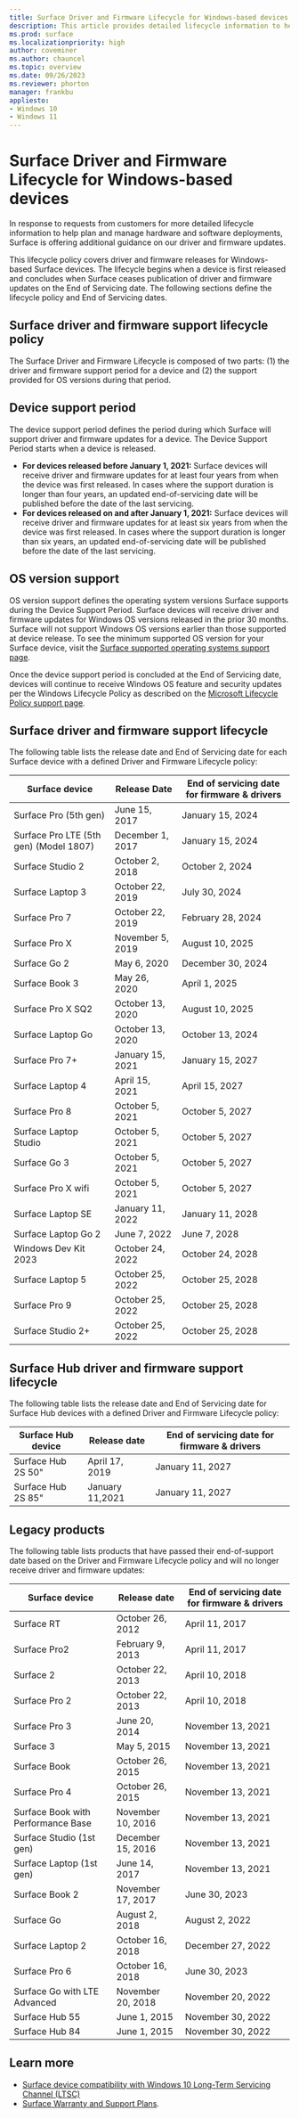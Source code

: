 ```yaml
---
title: Surface Driver and Firmware Lifecycle for Windows-based devices
description: This article provides detailed lifecycle information to help plan and manage hardware and software deployments. 
ms.prod: surface
ms.localizationpriority: high
author: coveminer
ms.author: chauncel
ms.topic: overview
ms.date: 09/26/2023
ms.reviewer: phorton
manager: frankbu
appliesto:
- Windows 10
- Windows 11
---
```


# Surface Driver and Firmware Lifecycle for Windows-based devices

In response to requests from customers for more detailed lifecycle information to help plan and manage hardware and software deployments, Surface is offering additional guidance on our driver and firmware updates.
 
This lifecycle policy covers driver and firmware releases for Windows-based Surface devices. The lifecycle begins when a device is first released and concludes when Surface ceases publication of driver and firmware updates on the End of Servicing date. The following sections define the lifecycle policy and End of Servicing dates.
 
## Surface driver and firmware support lifecycle policy

The Surface Driver and Firmware Lifecycle is composed of two parts: (1) the driver and firmware support period for a device and (2) the support provided for OS versions during that period.
 
## Device support period

The device support period defines the period during which Surface will support driver and firmware updates for a device. The Device Support Period starts when a device is released.
 
- **For devices released before January 1, 2021:** Surface devices will receive driver and firmware updates for at least four years from when the device was first released. In cases where the support duration is longer than four years, an updated end-of-servicing date will be published before the date of the last servicing.
- **For devices released on and after January 1, 2021:** Surface devices will receive driver and firmware updates for at least six years from when the device was first released. In cases where the support duration is longer than six years, an updated end-of-servicing date will be published before the date of the last servicing.

## OS version support

OS version support defines the operating system versions Surface supports during the Device Support Period. Surface devices will receive driver and firmware updates for Windows OS versions released in the prior 30 months. Surface will not support Windows OS versions earlier than those supported at device release. To see the minimum supported OS version for your Surface device, visit the [Surface supported operating systems support page](https://support.microsoft.com/help/2858199/surface-supported-operating-systems).
 
Once the device support period is concluded at the End of Servicing date, devices will continue to receive Windows OS feature and security updates per the Windows Lifecycle Policy as described on the [Microsoft Lifecycle Policy support page](https://support.microsoft.com/hub/4095338/microsoft-lifecycle-policy).
 
## Surface driver and firmware support lifecycle

The following table lists the release date and End of Servicing date for each Surface device with a defined Driver and Firmware Lifecycle policy:
 
| Surface device                         | Release Date     | End of servicing date for firmware & drivers |
| -------------------------------------- | ---------------- | -------------------------------------------- |
| Surface Pro (5th gen)                  | June 15, 2017    | January 15, 2024                             |
| Surface Pro LTE (5th gen) (Model 1807) | December 1, 2017 | January 15, 2024                             |
| Surface Studio 2                       | October 2, 2018  | October 2, 2024                              |
| Surface Laptop 3                       | October 22, 2019 | July 30, 2024                                |
| Surface Pro 7                          | October 22, 2019 | February 28, 2024                            |
| Surface Pro X                          | November 5, 2019 | August 10, 2025                              |
| Surface Go 2                           | May 6, 2020      | December 30, 2024                            |
| Surface Book 3                         | May 26, 2020     | April 1, 2025                                |
| Surface Pro X SQ2                      | October 13, 2020 | August 10, 2025                              |
| Surface Laptop Go                      | October 13, 2020 | October 13, 2024                             |
| Surface Pro 7+                         | January 15, 2021 | January 15, 2027                             |
| Surface Laptop 4                       | April 15, 2021   | April 15, 2027                               |
| Surface Pro 8                          | October 5, 2021  | October 5, 2027                              |
| Surface Laptop Studio                  | October 5, 2021  | October 5, 2027                              |
| Surface Go 3                           | October 5, 2021  | October 5, 2027                              |
| Surface Pro X wifi                     | October 5, 2021  | October 5, 2027                              |
| Surface Laptop SE                      | January 11, 2022 | January 11, 2028                             |
| Surface Laptop Go 2                    | June 7, 2022     | June 7, 2028                                 |
| Windows Dev Kit 2023                   | October 24, 2022 | October 24, 2028                             |
| Surface Laptop 5                       | October 25, 2022 | October 25, 2028                             |
| Surface Pro 9                          | October 25, 2022 | October 25, 2028                             |
| Surface Studio 2+                      | October 25, 2022 | October 25, 2028                             |


## Surface Hub driver and firmware support lifecycle

The following table lists the release date and End of Servicing date for Surface Hub devices with a defined Driver and Firmware Lifecycle policy:
 
| Surface Hub device | Release date | End of servicing date for firmware & drivers |
| ---------------------- | ---------------- | ------------------------------------------ |
| Surface Hub 2S 50"     | April 17, 2019        | January 11, 2027                                  |
| Surface Hub 2S 85"     | January 11,2021        | January 11, 2027                                  |

## Legacy products

The following table lists products that have passed their end-of-support date based on the Driver and Firmware Lifecycle policy and will no longer receive driver and firmware updates:
 
| Surface device                     | Release date | End of servicing date for firmware & drivers |
| ---------------------------------- | ----------------- | ----------------- |
| Surface RT                         | October 26, 2012  | April 11, 2017    |
| Surface Pro2                       | February 9, 2013  | April 11, 2017    |
| Surface 2                          | October 22, 2013  | April 10, 2018    |
| Surface Pro 2                      | October 22, 2013  | April 10, 2018    |
| Surface Pro 3                      | June 20, 2014     | November 13, 2021 |
| Surface 3                          | May 5, 2015       | November 13, 2021 |
| Surface Book                       | October 26, 2015  | November 13, 2021 |
| Surface Pro 4                      | October 26, 2015  | November 13, 2021 |
| Surface Book with Performance Base | November 10, 2016 | November 13, 2021 |
| Surface Studio (1st gen)           | December 15, 2016 | November 13, 2021 |
| Surface Laptop (1st gen)           | June 14, 2017     | November 13, 2021 |
| Surface Book 2                     | November 17, 2017 | June 30, 2023     |
| Surface Go                         | August 2, 2018    | August 2, 2022    |
| Surface Laptop 2                   | October 16, 2018  | December 27, 2022 |
| Surface Pro 6                      | October 16, 2018  | June 30, 2023     |
| Surface Go with LTE Advanced       | November 20, 2018 | November 20, 2022 |
| Surface Hub 55                     | June 1, 2015      | November 30, 2022 |
| Surface Hub 84                     | June 1, 2015      | November 30, 2022 |

## Learn more

- [Surface device compatibility with Windows 10 Long-Term Servicing Channel (LTSC)](surface-device-compatibility-with-windows-10-ltsc.md)
- [Surface Warranty and Support Plans](https://www.microsoft.com/surface/business/warranty-service-offerings-and-support).
